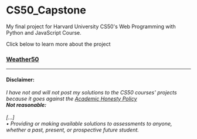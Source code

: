 # CS50_Capstone
My final project for Harvard University CS50's Web Programming with Python and JavaScript Course.

Click below to learn more about the project
### [Weather50](https://github.com/andresgarbarz/CS50_Capstone/blob/main/finalproject/README.md)
------
#### Disclaimer:
<em> I have not and will not post my solutions to the CS50 courses' projects because it goes against the [Academic Honesty Policy](https://cs50.harvard.edu/x/2023/honesty/)\
**Not reasonable:**\
⠀\
[...]\
• Providing or making available solutions to assessments to anyone, whether a past, present, or prospective future student.</em>
